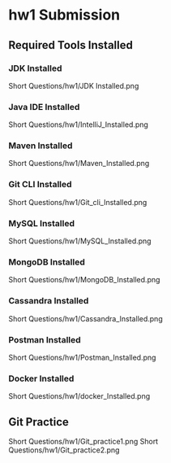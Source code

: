 # hw1 Submission

## Required Tools Installed

### JDK Installed
Short Questions/hw1/JDK Installed.png

### Java IDE Installed
Short Questions/hw1/IntelliJ_Installed.png

### Maven Installed
Short Questions/hw1/Maven_Installed.png

### Git CLI Installed
Short Questions/hw1/Git_cli_Installed.png

### MySQL Installed
Short Questions/hw1/MySQL_Installed.png

### MongoDB Installed
Short Questions/hw1/MongoDB_Installed.png

### Cassandra Installed
Short Questions/hw1/Cassandra_Installed.png

### Postman Installed
Short Questions/hw1/Postman_Installed.png

### Docker Installed
Short Questions/hw1/docker_Installed.png

## Git Practice
Short Questions/hw1/Git_practice1.png
Short Questions/hw1/Git_practice2.png
